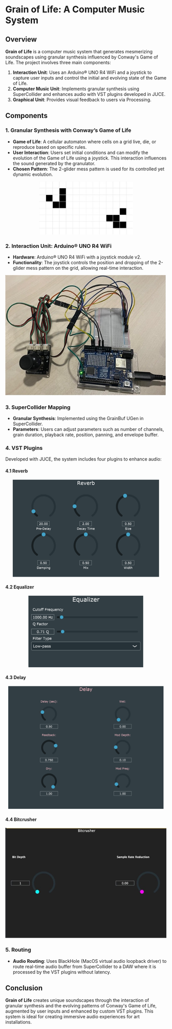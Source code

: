 # Grain of Life: A Computer Music System

## Overview
**Grain of Life** is a computer music system that generates mesmerizing soundscapes using granular synthesis influenced by Conway's Game of Life. The project involves three main components:

1. **Interaction Unit**: Uses an Arduino® UNO R4 WiFi and a joystick to capture user inputs and control the initial and evolving state of the Game of Life.
2. **Computer Music Unit**: Implements granular synthesis using SuperCollider and enhances audio with VST plugins developed in JUCE.
3. **Graphical Unit**: Provides visual feedback to users via Processing.

## Components

### 1. Granular Synthesis with Conway’s Game of Life
- **Game of Life**: A cellular automaton where cells on a grid live, die, or reproduce based on specific rules.
- **User Interaction**: Users set initial conditions and can modify the evolution of the Game of Life using a joystick. This interaction influences the sound generated by the granulator. 
- **Chosen Pattern**: The 2-glider mess pattern is used for its controlled yet dynamic evolution.
<p align="center">
   <img src="https://github.com/polimi-cmls-2024/PatricTheDuck_GrainOfLife/blob/main/img/granulator.jpg">
</p>

### 2. Interaction Unit: Arduino® UNO R4 WiFi
- **Hardware**: Arduino® UNO R4 WiFi with a joystick module v2.
- **Functionality**: The joystick controls the position and dropping of the 2-glider mess pattern on the grid, allowing real-time interaction. 
<p align="center">
 <img src="https://github.com/polimi-cmls-2024/PatricTheDuck_GrainOfLife/blob/main/img/arduino.jpg">
</p>

### 3. SuperCollider Mapping
- **Granular Synthesis**: Implemented using the GrainBuf UGen in SuperCollider.
- **Parameters**: Users can adjust parameters such as number of channels, grain duration, playback rate, position, panning, and envelope buffer.

### 4. VST Plugins
Developed with JUCE, the system includes four plugins to enhance audio:

#### 4.1 Reverb
<p align="center">
 <img src= "https://github.com/polimi-cmls-2024/PatricTheDuck_GrainOfLife/blob/main/img/Reverb.png">
</p>

#### 4.2 Equalizer
<p align="center">
 <img src="https://github.com/polimi-cmls-2024/PatricTheDuck_GrainOfLife/blob/main/img/equalizer.png">
</p>

#### 4.3 Delay
<p align="center">
 <img src="https://github.com/polimi-cmls-2024/PatricTheDuck_GrainOfLife/blob/main/img/Delay.png">
</p>

#### 4.4 Bitcrusher
<p align="center">
 <img src="https://github.com/polimi-cmls-2024/PatricTheDuck_GrainOfLife/blob/main/img/bitcrusher.jpg">
</p>

### 5. Routing
- **Audio Routing**: Uses BlackHole (MacOS virtual audio loopback driver) to route real-time audio buffer from SuperCollider to a DAW where it is processed by the VST plugins without latency.

## Conclusion
**Grain of Life** creates unique soundscapes through the interaction of granular synthesis and the evolving patterns of Conway's Game of Life, augmented by user inputs and enhanced by custom VST plugins. This system is ideal for creating immersive audio experiences for art installations.
